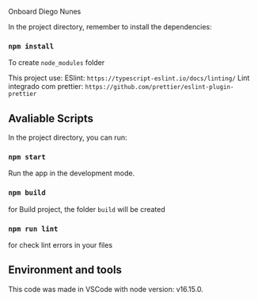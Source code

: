 Onboard Diego Nunes

In the project directory, remember to install the dependencies:

### `npm install`
To create `node_modules` folder

This project use:
ESlint: `https://typescript-eslint.io/docs/linting/`
Lint integrado com prettier: `https://github.com/prettier/eslint-plugin-prettier`


## Avaliable Scripts

In the project directory, you can run:

### `npm start` 
Run the app in the development mode.

### `npm build`
for Build project, the folder `build` will be created

### `npm run lint`
for check lint errors in your files

## Environment and tools

This code was made in VSCode with node version: v16.15.0.

